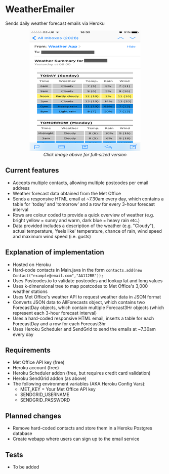 # WeatherEmailer
Sends daily weather forecast emails via Heroku

<p align="center">
  <img src="https://github.com/corinm/WeatherEmailer/blob/master/resources/GitHub_Emailer.png?raw=true" width="350" height="381" alt="Screenshot showing weather email on smartphone"/><br />
  <i>Click image above for full-sized version</i>
</p>

## Current features
* Accepts multiple contacts, allowing multiple postcodes per email address
* Weather forecast data obtained from the Met Office
* Sends a responsive HTML email at ~7.30am every day, which contains a table for 'today' and 'tomorrow' and a row for every 3-hour forecast interval
* Rows are colour coded to provide a quick overview of weather (e.g. bright yellow = sunny and warm, dark blue = heavy rain etc.)
* Data provided includes a description of the weather (e.g. "Cloudy"), actual temperature, 'feels like' temperature, chance of rain, wind speed and maximum wind speed (i.e. gusts)

## Explanation of implementation
* Hosted on Heroku
* Hard-code contacts in Main.java in the form `contacts.add(new Contact("example@email.com","AA112BB"));`
* Uses Postcodes.io to validate postcodes and lookup lat and long values
* Uses k-dimensional tree to map postcodes to Met Office's 3,000 weather stations
* Uses Met Office's weather API to request weather data in JSON format
* Converts JSON data to AllForecasts object, which contains two ForecastDay objects, which contain multiple Forecast3Hr objects (which represent each 3-hour forecast interval)
* Uses a hard-coded responsive HTML email, inserts a table for each ForecastDay and a row for each Forecast3hr
* Uses Heroku Scheduler and SendGrid to send the emails at ~7.30am every day

## Requirements
* Met Office API key (free)
* Heroku account (free)
* Heroku Scheduler addon (free, but requires credit card validation)
* Heroku SendGrid addon (as above)
* The following environment variables (AKA Heroku Config Vars):
  * MET_KEY = Your Met Office API key
  * SENDGRID_USERNAME
  * SENDGRID_PASSWORD

## Planned changes
* Remove hard-coded contacts and store them in a Heroku Postgres database
* Create webapp where users can sign up to the email service

## Tests
* To be added
